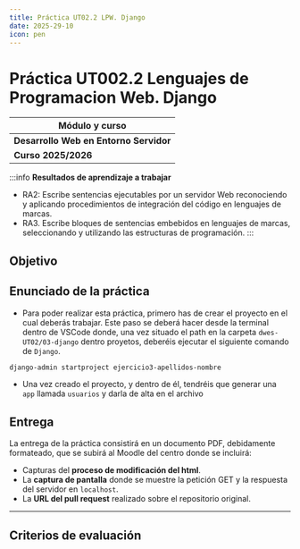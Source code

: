 ```yaml
---
title: Práctica UT02.2 LPW. Django
date: 2025-29-10
icon: pen
---
```


# Práctica UT002.2 Lenguajes de Programacion Web. Django

| Módulo y curso |
| --- |
| **Desarrollo Web en Entorno Servidor** |
|**Curso 2025/2026**|

:::info
**Resultados de aprendizaje a trabajar**
 * RA2: Escribe sentencias ejecutables por un servidor Web reconociendo y aplicando procedimientos de integración del código en lenguajes de marcas. 
 * RA3. Escribe bloques de sentencias embebidos en lenguajes de marcas, seleccionando y utilizando las estructuras de programación.
:::

## Objetivo

## Enunciado de la práctica

* Para poder realizar esta práctica, primero has de crear el proyecto en el cual deberás trabajar. Este paso se deberá hacer desde la terminal dentro de VSCode donde, una vez situado el path en la carpeta `dwes-UT02/03-django` dentro proyetos, deberéis ejecutar el siguiente comando de `Django`.  
```bash
django-admin startproject ejercicio3-apellidos-nombre 
```

* Una vez creado el proyecto, y dentro de él, tendréis que generar una `app` llamada `usuarios` y darla de alta en el archivo 

## Entrega

La entrega de la práctica consistirá en un documento PDF, debidamente formateado, que se subirá al Moodle del centro donde se incluirá:
  
* Capturas del **proceso de modificación del html**.
* La **captura de pantalla** donde se muestre la petición GET y la respuesta del servidor en `localhost`.
* La **URL del pull request** realizado sobre el repositorio original.

---

## Criterios de evaluación